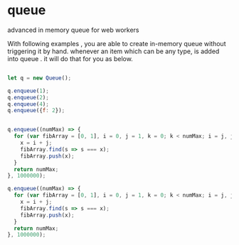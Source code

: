# queue
advanced in memory queue for web workers

With following examples , you are able to create in-memory queue  without triggering it by hand. whenever an item which can be any type, is added into queue . it will do that for you as below. 

```javascript

let q = new Queue();

q.enqueue(1);
q.enqueue(2);
q.enqueue(4);
q.enqueue({f: 2});


q.enqueue((numMax) => {
  for (var fibArray = [0, 1], i = 0, j = 1, k = 0; k < numMax; i = j, j = x, k++) {
    x = i + j;
    fibArray.find(s => s === x);
    fibArray.push(x);
  }
  return numMax;
}, 1000000);

q.enqueue((numMax) => {
  for (var fibArray = [0, 1], i = 0, j = 1, k = 0; k < numMax; i = j, j = x, k++) {
    x = i + j;
    fibArray.find(s => s === x);
    fibArray.push(x);
  }
  return numMax;
}, 1000000);


```
